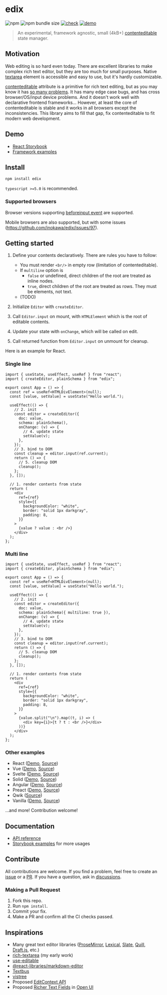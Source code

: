 # edix

![npm](https://img.shields.io/npm/v/edix) ![npm bundle size](https://img.shields.io/bundlephobia/minzip/edix) [![check](https://github.com/inokawa/edix/actions/workflows/check.yml/badge.svg)](https://github.com/inokawa/edix/actions/workflows/check.yml) [![demo](https://github.com/inokawa/edix/actions/workflows/demo.yml/badge.svg)](https://github.com/inokawa/edix/actions/workflows/demo.yml)

> An experimental, framework agnostic, small (4kB+) [contenteditable](https://developer.mozilla.org/en-US/docs/Web/HTML/Global_attributes/contenteditable) state manager.

## Motivation

Web editing is so hard even today. There are excellent libraries to make complex rich text editor, but they are too much for small purposes. Native [textarea](https://developer.mozilla.org/en-US/docs/Web/HTML/Element/textarea) element is accessible and easy to use, but it's hardly customizable.

[contenteditable](https://developer.mozilla.org/en-US/docs/Web/HTML/Global_attributes/contenteditable) attribute is a primitive for rich text editing, but as you may know it has [so many problems](https://github.com/grammarly/contenteditable). It has many edge case bugs, and has cross browser/OS/input device problems. And it doesn't work well with declarative frontend frameworks... However, at least the core of contenteditable is stable and it works in all browsers except the inconsistencies. This library aims to fill that gap, fix contenteditable to fit modern web development.

## Demo

- [React Storybook](https://inokawa.github.io/edix/)
- [Framework examples](#other-examples)

## Install

```sh
npm install edix
```

`typescript >=5.0` is recommended.

### Supported browsers

Browser versions supporting [beforeinput event](https://developer.mozilla.org/en-US/docs/Web/API/Element/beforeinput_event#browser_compatibility) are supported.

Mobile browsers are also supported, but with some issues (https://github.com/inokawa/edix/issues/97).

## Getting started

1. Define your contents declaratively. There are rules you have to follow:

   - You must render `<br/>` in empty row (limitation of contenteditable).
   - If `multiline` option is
     - `false` or undefined, direct children of the root are treated as inline nodes.
     - `true`, direct children of the root are treated as rows. They must be elements, not text.
   - (TODO)

2. Initialize `Editor` with `createEditor`.
3. Call `Editor.input` on mount, with `HTMLElement` which is the root of editable contents.
4. Update your state with `onChange`, which will be called on edit.
5. Call returned function from `Editor.input` on unmount for cleanup.

Here is an example for React.

### Single line

```tsx
import { useState, useEffect, useRef } from "react";
import { createEditor, plainSchema } from "edix";

export const App = () => {
  const ref = useRef<HTMLDivElement>(null);
  const [value, setValue] = useState("Hello world.");

  useEffect(() => {
    // 2. init
    const editor = createEditor({
      doc: value,
      schema: plainSchema(),
      onChange: (v) => {
        // 4. update state
        setValue(v);
      },
    });
    // 3. bind to DOM
    const cleanup = editor.input(ref.current);
    return () => {
      // 5. cleanup DOM
      cleanup();
    };
  }, []);

  // 1. render contents from state
  return (
    <div
      ref={ref}
      style={{
        backgroundColor: "white",
        border: "solid 1px darkgray",
        padding: 8,
      }}
    >
      {value ? value : <br />}
    </div>
  );
};
```

### Multi line

```tsx
import { useState, useEffect, useRef } from "react";
import { createEditor, plainSchema } from "edix";

export const App = () => {
  const ref = useRef<HTMLDivElement>(null);
  const [value, setValue] = useState("Hello world.");

  useEffect(() => {
    // 2. init
    const editor = createEditor({
      doc: value,
      schema: plainSchema({ multiline: true }),
      onChange: (v) => {
        // 4. update state
        setValue(v);
      },
    });
    // 3. bind to DOM
    const cleanup = editor.input(ref.current);
    return () => {
      // 5. cleanup DOM
      cleanup();
    };
  }, []);

  // 1. render contents from state
  return (
    <div
      ref={ref}
      style={{
        backgroundColor: "white",
        border: "solid 1px darkgray",
        padding: 8,
      }}
    >
      {value.split("\n").map((t, i) => (
        <div key={i}>{t ? t : <br />}</div>
      ))}
    </div>
  );
};
```

### Other examples

- React ([Demo](https://inokawa.github.io/edix/react), [Source](./examples/react))
- Vue ([Demo](https://inokawa.github.io/edix/vue), [Source](./examples/vue))
- Svelte ([Demo](https://inokawa.github.io/edix/svelte), [Source](./examples/svelte))
- Solid ([Demo](https://inokawa.github.io/edix/solid), [Source](./examples/solid))
- Angular ([Demo](https://inokawa.github.io/edix/angular), [Source](./examples/angular))
- Preact ([Demo](https://inokawa.github.io/edix/preact), [Source](./examples/preact))
- Qwik ([Source](./examples/qwik))
- Vanilla ([Demo](https://inokawa.github.io/edix/vanilla), [Source](./examples/vanilla))

...and more! Contribution welcome!

## Documentation

- [API reference](./docs/API.md)
- [Storybook examples](./stories) for more usages

## Contribute

All contributions are welcome.
If you find a problem, feel free to create an [issue](https://github.com/inokawa/edix/issues) or a [PR](https://github.com/inokawa/edix/pulls). If you have a question, ask in [discussions](https://github.com/inokawa/edix/discussions).

### Making a Pull Request

1. Fork this repo.
2. Run `npm install`.
3. Commit your fix.
4. Make a PR and confirm all the CI checks passed.

## Inspirations

- Many great text editor libraries ([ProseMirror](https://prosemirror.net/), [Lexical](https://github.com/facebook/lexical), [Slate](https://github.com/ianstormtaylor/slate), [Quill](https://github.com/slab/quill), [Draft.js](https://github.com/facebookarchive/draft-js), etc.)
- [rich-textarea](https://github.com/inokawa/rich-textarea) (my early work)
- [use-editable](https://github.com/FormidableLabs/use-editable)
- [@react-libraries/markdown-editor](https://github.com/ReactLibraries/markdown-editor)
- [Textbus](https://github.com/textbus/textbus)
- [vistree](https://github.com/mizchi/vistree)
- Proposed [EditContext API](https://github.com/w3c/edit-context)
- Proposed [Richer Text Fields](https://open-ui.org/components/richer-text-fields.explainer/) in [Open UI](https://open-ui.org/)
